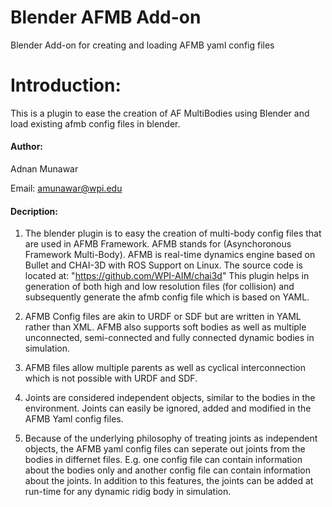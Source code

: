 # Blender AFMB Add-on
Blender Add-on for creating and loading AFMB yaml config files

# Introduction:
This is a plugin to ease the creation of AF MultiBodies using Blender and load existing afmb config files in blender.

#### Author:
Adnan Munawar

Email: amunawar@wpi.edu

#### Decription:
1. The blender plugin is to easy the creation of multi-body config files that are used in AFMB Framework. 
AFMB stands for (Asynchoronous Framework Multi-Body). AFMB is real-time dynamics engine
based on Bullet and CHAI-3D with ROS Support on Linux. The source code is located at:
"https://github.com/WPI-AIM/chai3d"
This plugin helps in generation of both high and low resolution files (for collision) and subsequently
generate the afmb config file which is based on YAML.

2. AFMB Config files are akin to URDF or SDF but are written in YAML rather than XML. AFMB also supports
soft bodies as well as multiple unconnected, semi-connected and fully connected dynamic bodies in simulation.

3. AFMB files allow multiple parents as well as cyclical interconnection which is not possible with URDF and SDF.

4. Joints are considered independent objects, similar to the bodies in the environment. Joints can easily be ignored, 
added and modified in the AFMB Yaml config files.

5. Because of the underlying philosophy of treating joints as independent objects, the AFMB yaml config files can seperate out joints from the bodies in differnet files. E.g. one config file can contain information about the bodies only and another config file can contain information about the joints. In addition to this features, the joints can be added at run-time for any dynamic ridig body in simulation.

